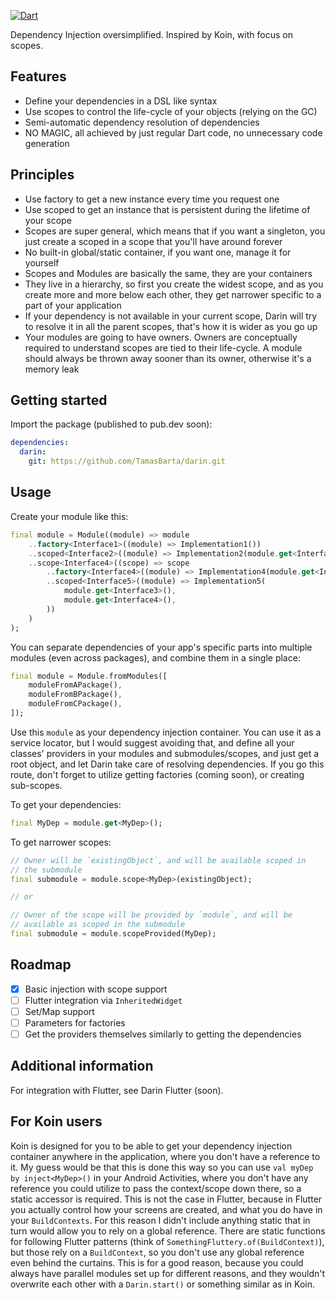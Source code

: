 [![Dart](https://github.com/TamasBarta/darin/actions/workflows/dart.yml/badge.svg?branch=main)](https://github.com/TamasBarta/darin/actions/workflows/dart.yml)

Dependency Injection oversimplified. Inspired by Koin, with focus on scopes.

## Features

- Define your dependencies in a DSL like syntax
- Use scopes to control the life-cycle of your objects (relying on the GC)
- Semi-automatic dependency resolution of dependencies
- NO MAGIC, all achieved by just regular Dart code, no unnecessary code generation

## Principles

- Use factory to get a new instance every time you request one
- Use scoped to get an instance that is persistent during the lifetime of your scope
- Scopes are super general, which means that if you want a singleton, you just create a scoped in a scope that you'll have around forever
- No built-in global/static container, if you want one, manage it for yourself 
- Scopes and Modules are basically the same, they are your containers
- They live in a hierarchy, so first you create the widest scope, and as you create more and more below each other, they get narrower specific to a part of your application
- If your dependency is not available in your current scope, Darin will try to resolve it in all the parent scopes, that's how it is wider as you go up
- Your modules are going to have owners. Owners are conceptually required to understand scopes are tied to their life-cycle. A module should always be thrown away sooner than its owner, otherwise it's a memory leak

## Getting started

Import the package (published to pub.dev soon):

```yml
dependencies:
  darin:
    git: https://github.com/TamasBarta/darin.git
```

## Usage

Create your module like this:

```dart
final module = Module((module) => module
    ..factory<Interface1>((module) => Implementation1())
    ..scoped<Interface2>((module) => Implementation2(module.get<Interface1>()))
    ..scope<Interface4>((scope) => scope
        ..factory<Interface4>((module) => Implementation4(module.get<Interface3>()))
        ..scoped<Interface5>((module) => Implementation5(
            module.get<Interface3>(),
            module.get<Interface4>(),
        ))
    )
);
```

You can separate dependencies of your app's specific parts into multiple modules (even across packages), and combine them in a single place:

```dart
final module = Module.fromModules([
    moduleFromAPackage(),
    moduleFromBPackage(),
    moduleFromCPackage(),
]);
```

Use this `module` as your dependency injection container. You can use it as a service locator, but I would suggest avoiding that, and define all your classes' providers in your modules and submodules/scopes, and just get a root object, and let Darin take care of resolving dependencies. If you go this route, don't forget to utilize getting factories (coming soon), or creating sub-scopes.

To get your dependencies:

```dart
final MyDep = module.get<MyDep>();
```

To get narrower scopes:

```dart
// Owner will be `existingObject`, and will be available scoped in
// the submodule
final submodule = module.scope<MyDep>(existingObject);

// or

// Owner of the scope will be provided by `module`, and will be
// available as scoped in the submodule
final submodule = module.scopeProvided(MyDep);
```

## Roadmap

- [x] Basic injection with scope support
- [ ] Flutter integration via `InheritedWidget`
- [ ] Set/Map support
- [ ] Parameters for factories
- [ ] Get the providers themselves similarly to getting the dependencies

## Additional information

For integration with Flutter, see Darin Flutter (soon).

## For Koin users

Koin is designed for you to be able to get your dependency injection container anywhere in the application, where you don't have a reference to it. My guess would be that this is done this way so you can use `val myDep by inject<MyDep>()` in your Android Activities, where you don't have any reference you could utilize to pass the context/scope down there, so a static accessor is required. This is not the case in Flutter, because in Flutter you actually control how your screens are created, and what you do have in your `BuildContexts`. For this reason I didn't include anything static that in turn would allow you to rely on a global reference. There are static functions for following Flutter patterns (think of `SomethingFluttery.of(BuildContext)`), but those rely on a `BuildContext`, so you don't use any global reference even behind the curtains. This is for a good reason, because you could always have parallel modules set up for different reasons, and they wouldn't overwrite each other with a `Darin.start()` or something similar as in Koin.
